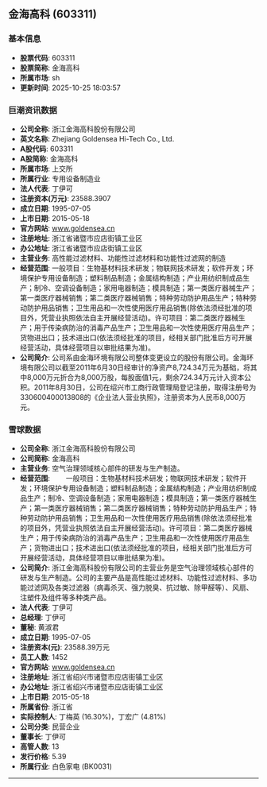 ## 金海高科 (603311)

### 基本信息

- **股票代码**: 603311
- **股票简称**: 金海高科
- **所属市场**: sh
- **更新时间**: 2025-10-25 18:03:57

### 巨潮资讯数据

- **公司全称**: 浙江金海高科股份有限公司
- **英文名称**: Zhejiang Goldensea Hi-Tech Co., Ltd.
- **A股代码**: 603311
- **A股简称**: 金海高科
- **所属市场**: 上交所
- **所属行业**: 专用设备制造业
- **法人代表**: 丁伊可
- **注册资本(万元)**: 23588.3907
- **成立日期**: 1995-07-05
- **上市日期**: 2015-05-18
- **官方网站**: www.goldensea.cn
- **注册地址**: 浙江省诸暨市应店街镇工业区
- **办公地址**: 浙江省诸暨市应店街镇工业区
- **主营业务**: 高性能过滤材料、功能性过滤材料和功能性过滤网的制造
- **经营范围**: 一般项目：生物基材料技术研发；物联网技术研发；软件开发；环境保护专用设备制造；塑料制品制造；金属结构制造；产业用纺织制成品生产；制冷、空调设备制造；家用电器制造；模具制造；第一类医疗器械生产；第一类医疗器械销售；第二类医疗器械销售；特种劳动防护用品生产；特种劳动防护用品销售；卫生用品和一次性使用医疗用品销售(除依法须经批准的项目外，凭营业执照依法自主开展经营活动)。许可项目：第二类医疗器械生产；用于传染病防治的消毒产品生产；卫生用品和一次性使用医疗用品生产；货物进出口；技术进出口(依法须经批准的项目，经相关部门批准后方可开展经营活动，具体经营项目以审批结果为准)。
- **公司简介**: 公司系由金海环境有限公司整体变更设立的股份有限公司。金海环境有限公司以截至2011年6月30日经审计的净资产8,724.34万元为基础，将其中8,000万元折合为8,000万股，每股面值1元，剩余724.34万元计入资本公积。2011年8月30日，公司在绍兴市工商行政管理局登记注册，取得注册号为330600400013808的《企业法人营业执照》，注册资本为人民币8,000万元。

### 雪球数据

- **公司全称**: 浙江金海高科股份有限公司
- **公司简称**: 金海高科
- **主营业务**: 空气治理领域核心部件的研发与生产制造。
- **经营范围**: 　　一般项目：生物基材料技术研发；物联网技术研发；软件开发；环境保护专用设备制造；塑料制品制造；金属结构制造；产业用纺织制成品生产；制冷、空调设备制造；家用电器制造；模具制造；第一类医疗器械生产；第一类医疗器械销售；第二类医疗器械销售；特种劳动防护用品生产；特种劳动防护用品销售；卫生用品和一次性使用医疗用品销售(除依法须经批准的项目外，凭营业执照依法自主开展经营活动)。许可项目：第二类医疗器械生产；用于传染病防治的消毒产品生产；卫生用品和一次性使用医疗用品生产；货物进出口；技术进出口(依法须经批准的项目，经相关部门批准后方可开展经营活动，具体经营项目以审批结果为准)。
- **公司简介**: 浙江金海高科股份有限公司的主营业务是空气治理领域核心部件的研发与生产制造。公司的主要产品是高性能过滤材料、功能性过滤材料、多功能过滤网及各类过滤器（病毒杀灭、强力脱臭、抗过敏、除甲醛等）、风扇、注塑件及组件等多种类产品。
- **法人代表**: 丁伊可
- **总经理**: 丁伊可
- **董秘**: 黄淑君
- **成立日期**: 1995-07-05
- **注册资本(元)**: 23588.39万元
- **员工人数**: 1452
- **官方网站**: www.goldensea.cn
- **注册地址**: 浙江省绍兴市诸暨市应店街镇工业区
- **办公地址**: 浙江省绍兴市诸暨市应店街镇工业区
- **上市日期**: 2015-05-18
- **所属省份**: 浙江省
- **实际控制人**: 丁梅英 (16.30%)，丁宏广 (4.81%)
- **公司分类**: 民营企业
- **董事长**: 丁伊可
- **高管人数**: 13
- **发行价格**: 5.39
- **所属行业**: 白色家电 (BK0031)

---
